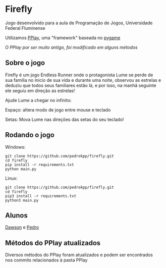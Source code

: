 # Firefly
Jogo desenvolvido para a aula de Programação de Jogos, Universidade Federal Fluminense

Utilizamos [PPlay](https://github.com/adonisgasiglia/pplay), uma "framework" baseada no [pygame](https://www.pygame.org/news)

*O PPlay por ser muito antigo, foi modificado em alguns métodos*

## Sobre o jogo
Firefly é um jogo Endless Runner onde o protagonista Lume se perde de sua família no ínicio de sua vida e durante uma noite, observou as estrelas e deduziu que todos seus familiares estão lá, e por isso, na manhã seguinte ele seguiu em direção as estrelas!

Ajude Lume a chegar no infinito:

Espaço: altera modo de jogo entre mouse e teclado

Setas: Mova Lume nas direções das setas do seu teclado!

## Rodando o jogo

Windows:
```
git clone https://github.com/pedrokpp/firefly.git
cd firefly
pip install -r requirements.txt
python main.py
```

Linux:
```
git clone https://github.com/pedrokpp/firefly.git
cd firefly
pip3 install -r requirements.txt
python3 main.py
```

## Alunos
[Dawson](https://github.com/dwsoliv73) e [Pedro](https://github.com/pedrokpp)

## Métodos do PPlay atualizados
Diversos métodos do PPlay foram atualizados e podem ser encontrados nos commits relacionados à pasta PPlay
